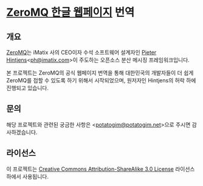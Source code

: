 # [ZeroMQ 한글 웹페이지](http://kr.zeromq.org/) 번역

## 개요
[ZeroMQ](http://zeromq.org/)는 iMatix 사의 CEO이자 수석 소프트웨어 설계자인 [Pieter Hintjens](https://en.wikipedia.org/wiki/Pieter_Hintjens)<<ph@imatix.com>>이 주도하는 오픈소스 분산 메시징 프레임워크입니다.

본 프로젝트는 ZeroMQ의 공식 웹페이지 번역을 통해 대한민국의 개발자들이 더 쉽게 ZeroMQ를 접할 수 있도록 하기 위해서 시작되었으며, 원저자인 Hintjens의 허락 하에 진행되고 있습니다.


## 문의
해당 프로젝트와 관련된 궁금한 사항은 <<potatogim@potatogim.net>>으로 주시면 감사하겠습니다.


## 라이선스
이 프로젝트는 [Creative Commons Attribution-ShareAlike 3.0 License](http://creativecommons.org/licenses/by-sa/3.0/) 라이선스 하에서 사용됩니다.
